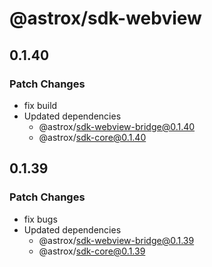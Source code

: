 # @astrox/sdk-webview

## 0.1.40

### Patch Changes

- fix build
- Updated dependencies
  - @astrox/sdk-webview-bridge@0.1.40
  - @astrox/sdk-core@0.1.40

## 0.1.39

### Patch Changes

- fix bugs
- Updated dependencies
  - @astrox/sdk-webview-bridge@0.1.39
  - @astrox/sdk-core@0.1.39
